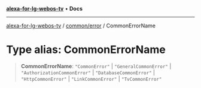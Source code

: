 [**alexa-for-lg-webos-tv**](../../../README.md) • **Docs**

***

[alexa-for-lg-webos-tv](../../../modules.md) / [common/error](../README.md) / CommonErrorName

# Type alias: CommonErrorName

> **CommonErrorName**: `"CommonError"` \| `"GeneralCommonError"` \| `"AuthorizationCommonError"` \| `"DatabaseCommonError"` \| `"HttpCommonError"` \| `"LinkCommonError"` \| `"TvCommonError"`
